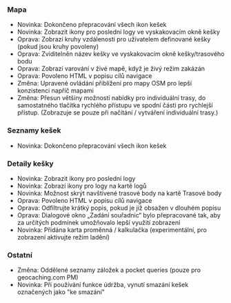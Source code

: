 ### Mapa
- Novinka: Dokončeno přepracování všech ikon kešek
- Novinka: Zobrazit ikony pro poslední logy ve vyskakovacím okně kešky
- Oprava: Zobrazí kruhy vzdálenosti pro uživatelem definované kešky (pokud jsou kruhy povoleny)
- Oprava: Zviditelněn název kešky ve vyskakovacím okně kešky/trasového bodu
- Oprava: Zobrazí varování v živé mapě, když je živý režim zakázán
- Oprava: Povoleno HTML v popisu cílů navigace
- Změna: Upravené ovládání přiblížení pro mapy OSM pro lepší konzistenci napříč mapami
- Změna: Přesun většiny možností nabídky pro individuální trasy, do samostatného tlačítka rychlého přístupu ve spodní části pro rychlejší přístup. (Zobrazuje se pouze při načítání / vytváření individuální trasy.)

### Seznamy kešek
- Novinka: Dokončeno přepracování všech ikon kešek

### Detaily kešky
- Novinka: Zobrazit ikony pro poslední logy
- Novinka: Zobrazí ikony pro logy na kartě logů
- Novinka: Možnost skrýt navštívené trasové body na kartě Trasové body
- Oprava: Povoleno HTML v popisu cílů navigace
- Oprava: Odfiltrujte krátký popis, pokud je již obsažen v dlouhém popisu
- Oprava: Dialogové okno „Zadání souřadnic“ bylo přepracované tak, aby za určitých podmínek umožňovalo lepší využití zobrazení
- Novinka: Přidána karta proměnná / kalkulačka (experimentální, pro zobrazení aktivujte režim ladění)

### Ostatní
- Změna: Oddělené seznamy záložek a pocket queries (pouze pro geocaching.com PM)
- Novinka: Při používání funkce údržba, vynutí smazání kešek označených jako "ke smazání"

